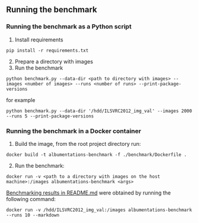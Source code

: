 ## Running the benchmark

### Running the benchmark as a Python script

1. Install requirements
```
pip install -r requirements.txt
```
2. Prepare a directory with images
3. Run the benchmark
```
python benchmark.py --data-dir <path to directory with images> --images <number of images> --runs <number of runs> --print-package-versions
```
for example
```
python benchmark.py --data-dir '/hdd/ILSVRC2012_img_val' --images 2000 --runs 5 --print-package-versions
```

### Running the benchmark in a Docker container

1. Build the image, from the root project directory run:
```
docker build -t albumentations-benchmark -f ./benchmark/Dockerfile .
```

2. Run the benchmark:
```
docker run -v <path to a directory with images on the host machine>:/images albumentations-benchmark <args>
```

[Benchmarking results in README.md](../README.md#benchmarking-results) were obtained by running the following command:
```
docker run -v /hdd/ILSVRC2012_img_val:/images albumentations-benchmark --runs 10 --markdown
```

